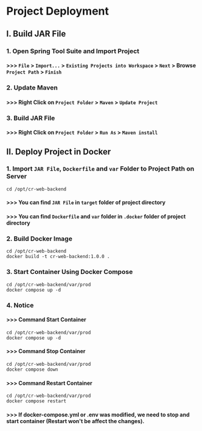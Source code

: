 # Project Deployment

## I. Build JAR File

### 1. Open Spring Tool Suite and Import Project
#### >>> `File` > `Import...` > `Existing Projects into Workspace` > `Next` > Browse `Project Path` > `Finish`

### 2. Update Maven
#### >>> Right Click on `Project Folder` > `Maven` > `Update Project`

### 3. Build JAR File
#### >>> Right Click on `Project Folder` > `Run As` > `Maven install`

## II. Deploy Project in Docker

### 1. Import `JAR File`, `Dockerfile` and `var` Folder to Project Path on Server
```
cd /opt/cr-web-backend
```

#### >>> You can find `JAR File` in `target` folder of project directory
#### >>> You can find `Dockerfile` and `var` folder in `.docker` folder of project directory

### 2. Build Docker Image
```
cd /opt/cr-web-backend
docker build -t cr-web-backend:1.0.0 .
```

### 3. Start Container Using Docker Compose
```
cd /opt/cr-web-backend/var/prod
docker compose up -d
```

### 4. Notice

#### >>> Command Start Container
```
cd /opt/cr-web-backend/var/prod
docker compose up -d
```

#### >>> Command Stop Container
```
cd /opt/cr-web-backend/var/prod
docker compose down
```

#### >>> Command Restart Container
```
cd /opt/cr-web-backend/var/prod
docker compose restart
```

#### >>> If docker-compose.yml or .env was modified, we need to stop and start container (Restart won't be affect the changes).